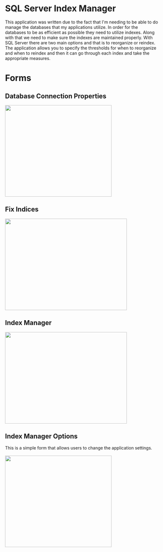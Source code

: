 # SQL Server Index Manager
This application was written due to the fact that I'm needing to be able to do manage the databases that my applications utilize. In order for the databases to be as efficient as possible they need to utilize indexes. Along with that we need to make sure the indexes are maintained properly. With SQL Server there are two main options and that is to reorganize or reindex. The application allows you to specify the thresholds for when to reorganize and when to reindex and then it can go through each index and take the appropriate measures.


# Forms
## Database Connection Properties
<img src="https://user-images.githubusercontent.com/52602914/61195523-39650780-a68e-11e9-8468-1218f1e5a0bf.png" width="350" height="300">


## Fix Indices
<img src="https://user-images.githubusercontent.com/52602914/61195569-75986800-a68e-11e9-9c9f-a9d306f7dfc4.png" width="400" height="300">


## Index Manager
<img src="https://user-images.githubusercontent.com/52602914/61195601-ac6e7e00-a68e-11e9-9101-4ab8a2edd304.png" width="400" height="300">


## Index Manager Options
This is a simple form that allows users to change the application settings.<br /><br />
<img src="https://user-images.githubusercontent.com/52602914/61195177-1a657600-a68c-11e9-8396-b61e7df388b0.png" width="350" height="300">
